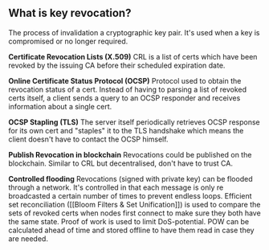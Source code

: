 ## What is key revocation?
The process of invalidation a cryptographic key pair. It's used when a key is compromised or no longer required.

**Certificate Revocation Lists (X.509)**
CRL is a list of certs which have been revoked by the issuing CA before their scheduled expiration date.

**Online Certificate Status Protocol (OCSP)**
Protocol used to obtain the revocation status of a cert. Instead of having to parsing a list of revoked certs itself, a client sends a query to an OCSP responder and receives information about a single cert.

**OCSP Stapling (TLS)**
The server itself periodically retrieves OCSP response for its own cert and "staples" it to the TLS handshake which means the client doesn't have to contact the OCSP himself.

**Publish Revocation in blockchain**
Revocations could be published on the blockchain. Similar to CRL but decentralised, don't have to trust CA.

**Controlled flooding**
Revocations (signed with private key) can be flooded through a network. It's controlled in that each message is only re broadcasted a certain number of times to prevent endless loops. Efficient set reconciliation ([[Bloom Filters & Set Unification]]) is used to compare the sets of revoked certs when nodes first connect to make sure they both have the same state. Proof of work is used to limit DoS-potential. POW can be calculated ahead of time and stored offline to have them read in case they are needed. 
